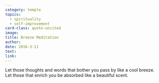 ```yaml
---
category: temple
topics:
  - spirituality
  - self-improvement
card-class: quote-uncited
image:
title: Breeze Meditation
author:
date: 2016-3-11
text:  
link:
---
```

Let those thoughts and words that bother you pass by like a cool breeze. Let those that enrich you be absorbed like a beautiful scent.
